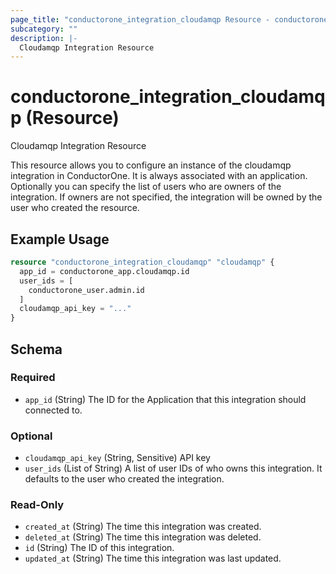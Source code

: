 ```yaml
---
page_title: "conductorone_integration_cloudamqp Resource - conductorone"
subcategory: ""
description: |-
  Cloudamqp Integration Resource
---
```


# conductorone_integration_cloudamqp (Resource)

Cloudamqp Integration Resource

This resource allows you to configure an instance of the cloudamqp integration in ConductorOne.
It is always associated with an application. Optionally you can specify the list of users who are owners of the integration.
If owners are not specified, the integration will be owned by the user who created the resource.

## Example Usage

```terraform
resource "conductorone_integration_cloudamqp" "cloudamqp" {
  app_id = conductorone_app.cloudamqp.id
  user_ids = [
    conductorone_user.admin.id
  ]
  cloudamqp_api_key = "..."
}
```

<!-- schema generated by tfplugindocs -->
## Schema

### Required

- `app_id` (String) The ID for the Application that this integration should connected to.

### Optional

- `cloudamqp_api_key` (String, Sensitive) API key
- `user_ids` (List of String) A list of user IDs of who owns this integration. It defaults to the user who created the integration.

### Read-Only

- `created_at` (String) The time this integration was created.
- `deleted_at` (String) The time this integration was deleted.
- `id` (String) The ID of this integration.
- `updated_at` (String) The time this integration was last updated.
